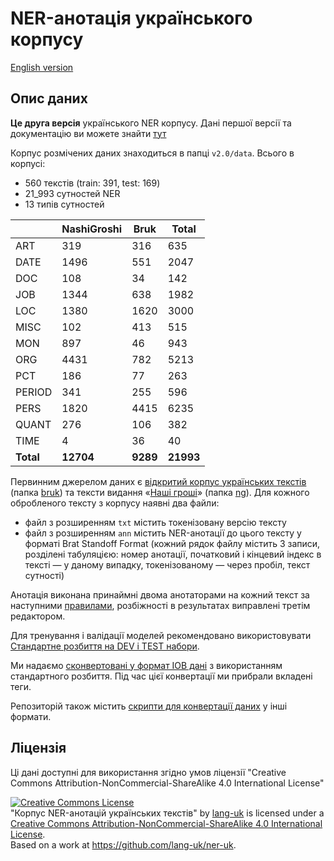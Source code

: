 # NER-анотація українського корпусу
[English version](README_en.md)

## Опис даних

**Це друга версія** українського NER корпусу. Дані першої версії та документацію ви можете знайти [тут](v1.0/)

Корпус розмічених даних знаходиться в папці `v2.0/data`.
Всього в корпусі:

- 560 текстів (train: 391, test: 169)
- 21_993 сутностей NER
- 13 типів сутностей

|           	| **NashiGroshi** 	| **Bruk** 	| **Total** 	|
|-----------	|-----------------	|----------	|-----------	|
| ART       	|             319 	|      316 	|       635 	|
| DATE      	|            1496 	|      551 	|      2047 	|
| DOC       	|             108 	|       34 	|       142 	|
| JOB       	|            1344 	|      638 	|      1982 	|
| LOC       	|            1380 	|     1620 	|      3000 	|
| MISC      	|             102 	|      413 	|       515 	|
| MON       	|             897 	|       46 	|       943 	|
| ORG       	|            4431 	|      782 	|      5213 	|
| PCT       	|             186 	|       77 	|       263 	|
| PERIOD    	|             341 	|      255 	|       596 	|
| PERS      	|            1820 	|     4415 	|      6235 	|
| QUANT     	|             276 	|      106 	|       382 	|
| TIME      	|               4 	|       36 	|        40 	|
| **Total** 	|       **12704** 	| **9289** 	| **21993** 	|

Первинним джерелом даних є [відкритий корпус українських текстів](https://github.com/brown-uk/corpus) (папка [bruk](v2.0/data/bruk/)) та тексти видання «[Наші гроші](https://nashigroshi.org)» (папка [ng](v2.0/data/ng/)).
Для кожного обробленого тексту з корпусу наявні два файли:

- файл з розширенням `txt` містить токенізовану версію тексту
- файл з розширенням `ann` містить NER-анотації до цього тексту у форматі Brat Standoff Format (кожний рядок файлу містить 3 записи, розділені табуляцією: номер анотації, початковий і кінцевий індекс в тексті — у даному випадку, токенізованому — через пробіл, текст сутності)

Анотація виконана принаймні двома анотаторами на кожний текст за наступними [правилами](doc/README.md), розбіжності в результатах виправлені третім редактором.

Для тренування і валідації моделей рекомендовано використовувати [Стандартне розбиття на DEV і TEST набори](v2.0/data/dev-test-split.txt).

Ми надаємо [сконвертовані у формат IOB дані](v2.0/iob/) з використанням стандартного розбиття. Під час цієї конвертації ми прибрали вкладені теги.

Репозиторій також містить [скрипти для конвертації даних](scripts/README.md#Converting-data-to-IOB/BEIOS-formats) у інші формати.


## Ліцензія

Ці дані доступні для використання згідно умов ліцензії "Creative Commons Attribution-NonCommercial-ShareAlike 4.0 International License"

<a rel="license" href="http://creativecommons.org/licenses/by-nc-sa/4.0/"><img alt="Creative Commons License" style="border-width:0" src="https://i.creativecommons.org/l/by-nc-sa/4.0/88x31.png" /></a><br /><span xmlns:dct="http://purl.org/dc/terms/" href="http://purl.org/dc/dcmitype/Dataset" property="dct:title" rel="dct:type">"Корпус NER-анотацій українських текстів"</span> by <a xmlns:cc="http://creativecommons.org/ns#" href="https://github.com/lang-uk" property="cc:attributionName" rel="cc:attributionURL">lang-uk</a> is licensed under a <a rel="license" href="http://creativecommons.org/licenses/by-nc-sa/4.0/">Creative Commons Attribution-NonCommercial-ShareAlike 4.0 International License</a>.<br />Based on a work at <a xmlns:dct="http://purl.org/dc/terms/" href="https://github.com/lang-uk/ner-uk" rel="dct:source">https://github.com/lang-uk/ner-uk</a>.
